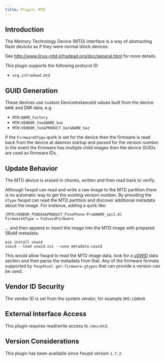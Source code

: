 ```yaml
---
title: Plugin: MTD
---
```


## Introduction

The Memory Technology Device (MTD) interface is a way of abstracting flash devices as if they were
normal block devices.

See <http://www.linux-mtd.infradead.org/doc/general.html> for more details.

This plugin supports the following protocol ID:

* `org.infradead.mtd`

## GUID Generation

These devices use custom DeviceInstanceId values built from the device `NAME` and DMI data, e.g.

* `MTD\NAME_Factory`
* `MTD\VENDOR_foo&NAME_baz`
* `MTD\VENDOR_foo&PRODUCT_bar&NAME_baz`

If the `FirmwareGType` quirk is set for the device then the firmware is read back from the device at
daemon startup and parsed for the version number.
In the event the firmware has multiple child images then the device GUIDs are used as firmware IDs.

## Update Behavior

The MTD device is erased in chunks, written and then read back to verify.

Although fwupd can read and write a raw image to the MTD partition there is no automatic way to
get the *existing* version number. By providing the `GType` fwupd can read the MTD partition and
discover additional metadata about the image. For instance, adding a quirk like:

    [MTD\VENDOR_PINE64&PRODUCT_PinePhone-Pro&NAME_spi1.0]
    FirmwareGType = FuUswidFirmware

... and then append or insert the image into the MTD image with prepared SBoM metadata:

    pip install uswid
    uswid --load uswid.ini --save metadata.uswid

This would allow fwupd to read the MTD image data, look for a [uSWID](https://github.com/hughsie/python-uswid)
data section and then parse the metadata from that. Any of the firmware formats supported by
`fwupdtool get-firmware-gtypes` that can provide a version can be used.

## Vendor ID Security

The vendor ID is set from the system vendor, for example `DMI:LENOVO`

## External Interface Access

This plugin requires read/write access to `/dev/mtd`.

## Version Considerations

This plugin has been available since fwupd version `1.7.2`.
